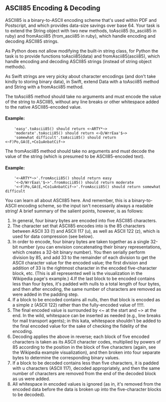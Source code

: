 ## ASCII85 Encoding & Decoding

ASCII85 is a binary-to-ASCII encoding scheme that's used within PDF and Postscript, and which provides data-size savings over base 64. 
Your task is to extend the String object with two new methods, toAscii85 (to_ascii85 in ruby) and fromAscii85 (from_ascii85 in ruby), 
which handle encoding and decoding ASCII85 strings.

As Python does not allow modifying the built-in string class, for Python the task is to provide functions toAscii85(data) and fromAscii85(ascii85), 
which handle encoding and decoding ASCII85 strings (instead of string object methods).

As Swift strings are very picky about character encodings (and don't take kindly to storing binary data), in Swift, 
extend Data with a toAscii85 method and String with a fromAscii85 method.

The toAscii85 method should take no arguments and must encode the value of the string to ASCII85, without any line breaks or other whitespace added 
to the native ASCII85-encoded value.

#### Example:

        'easy'.toAscii85() should return <~ARTY*~>
        'moderate'.toAscii85() should return <~D/WrrEaa'$~>
        'somewhat difficult'.toAscii85() should return <~F)Po,GA(E,+Co1uAnbatCif~>

The fromAscii85 method should take no arguments and must decode the value of the string (which is presumed to be ASCII85-encoded text).

#### Example:

        '<~ARTY*~>'.fromAscii85() should return easy
        '<~D/WrrEaa\'$~>'.fromAscii85() should return moderate
        '<~F)Po,GA(E,+Co1uAnbatCif~>'.fromAscii85() should return somewhat difficult
    
You can learn all about ASCII85 here. And remember, this is a binary-to-ASCII encoding scheme, so the input isn't necessarily always a readable string! A brief summary of the salient points, however, is as follows:

1. In general, four binary bytes are encoded into five ASCII85 characters.
2. The character set that ASCII85 encodes into is the 85 characters between ASCII 33 (!) and ASCII 117 (u), as well as ASCII 122 (z), 
which is used for data compression (see below).
3. In order to encode, four binary bytes are taken together as a single 32-bit number (you can envision concatenating their binary representations, 
which creates a 32-bit binary number). You then serially perform division by 85, and add 33 to the remainder of each division to get the ASCII character 
value for the encoded value; the first division and addition of 33 is the rightmost character in the encoded five-character block, etc. 
(This is all represented well is the visualization in the Wikipedia page's example.)
4.If the last block to be encoded contains less than four bytes, it's padded with nulls to a total length of four bytes, and then after encoding, 
the same number of characters are removed as were added in the padding step.
5. If a block to be encoded contains all nulls, then that block is encoded as a simple z (ASCII 122) rather than the fully-encoded value of !!!!!.
6. The final encoded value is surrounded by <~ at the start and ~> at the end. In the wild, whitespace can be inserted as needed (e.g., line breaks for mail transport agents); 
in this kata, whitespace shouldn't be added to the final encoded value for the sake of checking the fidelity of the encoding.
7. Decoding applies the above in reverse; each block of five encoded characters is taken as its ASCII character codes, multiplied by powers 
of 85 according to the position in the block of five characters (again, see the Wikipedia example visualization), 
and then broken into four separate bytes to determine the corresponding binary values.
8. If a block to be decoded contains less than five characters, it is padded with u characters (ASCII 117), decoded appropriately, 
and then the same number of characters are removed from the end of the decoded block as us were added.
9. All whitespace in encoded values is ignored (as in, it's removed from the encoded data before the data is broken up into the five-character blocks to be decoded).
